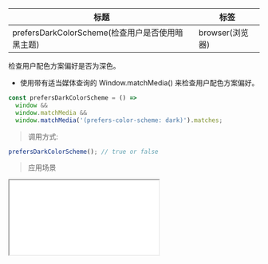 | 标题                                             | 标签            |
| ------------------------------------------------ | --------------- |
| prefersDarkColorScheme(检查用户是否使用暗黑主题) | browser(浏览器) |

检查用户配色方案偏好是否为深色。

- 使用带有适当媒体查询的 Window.matchMedia() 来检查用户配色方案偏好。

```js
const prefersDarkColorScheme = () =>
  window &&
  window.matchMedia &&
  window.matchMedia('(prefers-color-scheme: dark)').matches;
```

> 调用方式:

```js
prefersDarkColorScheme(); // true or false
```

> 应用场景

<iframe src="codes/javascript/html/prefersDarkColorScheme.html"></iframe>

